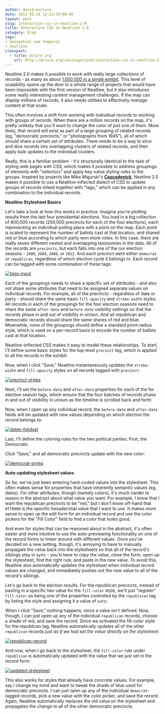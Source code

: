 ```yaml
---
author: david-mcclure
date: 2013-05-14 12:23:53+00:00
layout: post
slug: interactive-css-in-neatline-2-0
title: Interactive CSS in Neatline 2.0
category: blog
tags:
- Geospatial and Temporal
- neatline
crosspost:
  - title: dclure.org
    url: http://dclure.org/uncategorized/interactive-css-in-neatline-2-0/
---
```


Neatline 2.0 makes it possible to work with really large collections of records - as many as about [1,000,000 in a single exhibit](http://dclure.org/logs/neatline-one-million-records/). This level of scalability opens up the door to a whole range of projects that would have been impossible with the first version of Neatline, but it also introduces some really interesting content management challenges. If the map can _display_ millions of records, it also needs utilities to effectively _manage_ content at that scale.

This often involves a shift from working with individual records to working with groups of records. When there are a million records on the map, it's pretty unlikely that you'll want to change the color of just one of them. More likely, that record will exist as part of a large grouping of related records (eg, "democratic precincts," or "photographs from 1945"), all of which should share a certain set of attributes. There needs to be a way to slice and dice records into overlapping clusters of related records, and then apply bulk updates to the individual clusters.

Really, this is a familiar problem - it's structurally identical to the task of styling web pages with CSS, which makes it possible to address groupings of elements with "selectors" and apply key-value styling rules to the groups. Inspired by projects like Mike Migurski's [**Cascadenick**](https://github.com/mapnik/Cascadenik), Neatline 2.0 makes it possible to use a Neatline-inflected dialect of CSS to update groups of records linked together with "tags," which can be applied in any combination to the individual records.

**Neatline Stylesheet Basics**

Let's take a look at how this works in practice. Imagine you're plotting results from the last four presidential elections. You load in a big collection of 800,000 records (200,000 precincts for each of the four elections), each representing an individual polling place with a point on the map. Each point is scaled to represent the number of ballots cast at that location, and shared red or blue according to which party won more votes. In this case, there are really seven different nested and overlapping taxonomies in the data. All of the records are `precincts`, but each falls into one of the our election seasons - `2000`, `2004`, `2008`, or `2012`. And each precinct went either `democrat` or `republican`, regardless of which election cycle it belongs to. Each record can be tagged with some combination of these tags:

[![tags-input](http://static.scholarslab.org/wp-content/uploads/2013/05/tags-input.jpg)](http://static.scholarslab.org/wp-content/uploads/2013/05/tags-input.jpg)

Each of the groupings needs to share a specific set of attributes - and also _not_ share some attributes that need to be assigned separate values on individual records. For example, all of the precincts - regardless of date or party - should share the same basic `fill-opacity` and `stroke-width` styles. All records in each of the groupings for the four election seasons need to share the same `after-date` and `before-date` visibility settings so that the records phase in and out of visibility in unison. And all republican and democratic records should share the same shares of red and blue. Meanwhile, none of the groupings should define a standard point-radius style, which is used on a per-record basis to encode the number of ballots cast at that location.

Neatline-inflected CSS makes it easy to model these relationships. To start, I'll define some basic styles for the top-level `precinct` tag, which is applied to all the records in the exhibit:



Now, when I click "Save," Neatline instantaneously updates the `stroke-width` and `fill-opacity` styles on all records tagged with `precinct`:

[![precinct-styles](http://static.scholarslab.org/wp-content/uploads/2013/05/precinct-styles-1024x640.jpg)](http://static.scholarslab.org/wp-content/uploads/2013/05/precinct-styles.jpg)

Next, I'll set the `before-date` and `after-date` properties for each of the for election season tags, which ensure that the four batches of records phase in and out of visibility in unison as the timeline is scrolled back and forth:



Now, when I open up any individual record, the `before-date` and `after-date` fields will be updated with new values depending on which election the record belongs to:

[![dates-fieldset](http://static.scholarslab.org/wp-content/uploads/2013/05/dates-fieldset.jpg)](http://static.scholarslab.org/wp-content/uploads/2013/05/dates-fieldset.jpg)

Last, I'll define the coloring rules for the two political parties. First, the Democrats:



Click "Save," and all democratic precincts update with the new color:

[![democrat-styles](http://static.scholarslab.org/wp-content/uploads/2013/05/democrat-styles-1024x640.jpg)](http://static.scholarslab.org/wp-content/uploads/2013/05/democrat-styles.jpg)

**Auto-updating stylesheet values**

So far, we've just been entering hard-coded values into the stylesheet. This often makes sense for properties that have inherently semantic values (eg, dates). For other attributes, though (namely colors), it's much harder to reason in the abstract about what value you want. For example, I know that I want the republican precincts to be "red," but I don't know off-hand that `#ff0000` is the specific hexadecimal value that I want to use. It makes more sense to open up the edit form for an individual record and use the color pickers for the "Fill Color" field to find a color that looks good.

And even for styles that can be reasoned about in the abstract, it's often easier and more intuitive to use the auto-previewing functionality on one of the record forms to tinker around with different values. Once you've decided on a new setting, though, it's annoying to have to manually propagate the value back into the stylesheets so that all of the record's siblings stay in sync - you'd have to copy the value, close the form, open up the stylesheet, find the right rule, and paste in the new value. To avoid this, Neatline also automatically updates the _stylesheet_ when individual record values are changed, and immediately pushes out the new value to all of the record's siblings.

Let's go back to the election results. For the republican precincts, instead of pasting in a specific hex value for the `fill-color` style, we'll just "register" `fill-color` as being one of the properties controlled by the `republican` tag by listing the style and assigning it a value of `auto`:



When I click "Save," nothing happens, since a value isn't defined. Now, though, I can just open up any of the individual `republican` records, choose a shade of red, and save the record. Since we activated the fill-color style for the republican tag, Neatline automatically updates all of the other `republican` records _just as if we had set the value directly on the stylesheet_:

[![republican-record](http://static.scholarslab.org/wp-content/uploads/2013/05/republican-record-1024x640.jpg)](http://static.scholarslab.org/wp-content/uploads/2013/05/republican-record.jpg)

And now, when I go back to the stylesheet, the `fill-color` rule under `republican` is automatically updated with the value that we just set in the record form:

[![updated-stylesheet](http://static.scholarslab.org/wp-content/uploads/2013/05/updated-stylesheet.jpg)](http://static.scholarslab.org/wp-content/uploads/2013/05/updated-stylesheet.jpg)

This also works for styles that already have concrete values. For example, say I change my mind and want to tweak the shade of blue used for democratic precincts. I can just open up any of the individual `democrat`-tagged records, pick a new value with the color picker, and save the record. Again, Neatline automatically replaces the old value on the stylesheet and propagates the change to all of the other democratic precincts.
